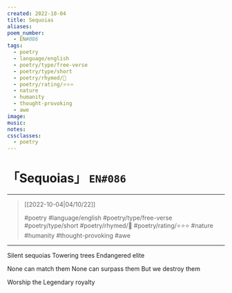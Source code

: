```yaml
---
created: 2022-10-04
title: Sequoias
aliases:
poem_number:
  - EN#086
tags:
  - poetry
  - language/english
  - poetry/type/free-verse
  - poetry/type/short
  - poetry/rhymed/🔴
  - poetry/rating/⭐⭐⭐
  - nature
  - humanity
  - thought-provoking
  - awe
image:
music:
notes:
cssclasses:
  - poetry
---
```

# 「Sequoias」 `EN#086`

---

> [[2022-10-04|04/10/22]]
> 
> #poetry 
> #language/english 
> #poetry/type/free-verse #poetry/type/short 
> #poetry/rhymed/🔴 
> #poetry/rating/⭐⭐⭐ 
> #nature #humanity #thought-provoking #awe 

---

Silent sequoias
Towering trees
Endangered elite

None can match them
None can surpass them
But we destroy them

Worship the
Legendary royalty